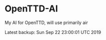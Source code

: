 # OpenTTD-AI
My AI for OpenTTD, will use primarily air

Latest backup: Sun Sep 22 23:00:01 UTC 2019
